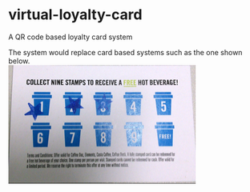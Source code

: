 # virtual-loyalty-card
A QR code based loyalty card system

The system would replace card based systems such as the one shown below.  
![card based system](https://github.com/qiuyangnie/virtual-loyalty-card/blob/master/img/cardBasedSystem.png)
